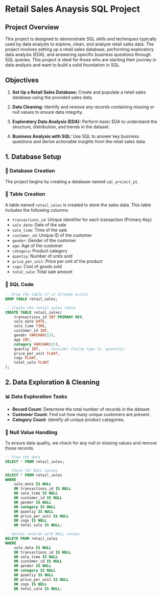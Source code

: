 # Retail Sales Anaysis SQL Project

## Project Overview

This project is designed to demonstrate SQL skills and techniques typically used by data analysts to explore, clean, and analyze retail sales data. The project involves setting up a retail sales database, performing exploratory data analysis (EDA), and answering specific business questions through SQL queries. This project is ideal for those who are starting their journey in data analysis and want to build a solid foundation in SQL.

## Objectives

1. **Set Up a Retail Sales Database:** Create and populate a retail sales database using the provided sales data.
 
2. **Data Cleaning:** Identify and remove any records containing missing or null values to ensure data integrity.
  
3. **Exploratory Data Analysis (EDA):**  Perform basic EDA to understand the structure, distribution, and trends in the dataset.
 
4. **Business Analysis with SQL:**  Use SQL to answer key business questions and derive actionable insights from the retail sales data. 

## 1. Database Setup

### 📁 Database Creation
The project begins by creating a database named `sql_project_p1`.

### 🧱 Table Creation
A table named `retail_sales` is created to store the sales data. This table includes the following columns:

- `transactions_id`: Unique identifier for each transaction (Primary Key)
- `sale_date`: Date of the sale
- `sale_time`: Time of the sale
- `customer_id`: Unique ID of the customer
- `gender`: Gender of the customer
- `age`: Age of the customer
- `category`: Product category
- `quantiy`: Number of units sold 
- `price_per_unit`: Price per unit of the product
- `cogs`: Cost of goods sold
- `total_sale`: Total sale amount

### 🧾 SQL Code

```sql
-- Drop the table if it already exists
DROP TABLE retail_sales;

-- Create the retail_sales table
CREATE TABLE retail_sales(
    transactions_id INT PRIMARY KEY,
    sale_date DATE,
    sale_time TIME,
    customer_id INT,
    gender VARCHAR(15),
    age INT,
    category VARCHAR(25),
    quantiy INT,  -- Consider fixing typo to 'quantity'
    price_per_unit FLOAT,
    cogs FLOAT,
    total_sale FLOAT
);
```

## 2. Data Exploration & Cleaning

### 📊 Data Exploration Tasks

- **Record Count**: Determine the total number of records in the dataset.
- **Customer Count**: Find out how many unique customers are present.
- **Category Count**: Identify all unique product categories.

### 🧼 Null Value Handling

To ensure data quality, we check for any null or missing values and remove those records.

```sql
-- View the data
SELECT * FROM retail_sales;

-- Check for NULL values
SELECT * FROM retail_sales
WHERE 
    sale_date IS NULL 
    OR transactions_id IS NULL
    OR sale_time IS NULL 
    OR customer_id IS NULL
    OR gender IS NULL
    OR category IS NULL
    OR quantiy IS NULL
    OR price_per_unit IS NULL
    OR cogs IS NULL
    OR total_sale IS NULL;

-- Delete records with NULL values
DELETE FROM retail_sales
WHERE
    sale_date IS NULL 
    OR transactions_id IS NULL
    OR sale_time IS NULL 
    OR customer_id IS NULL
    OR gender IS NULL
    OR category IS NULL
    OR quantiy IS NULL
    OR price_per_unit IS NULL
    OR cogs IS NULL
    OR total_sale IS NULL;
```

